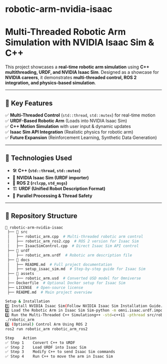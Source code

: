 # robotic-arm-nvidia-isaac
# Multi-Threaded Robotic Arm Simulation with NVIDIA Isaac Sim & C++

This project showcases a **real-time robotic arm simulation** using **C++ multithreading, URDF, and NVIDIA Isaac Sim**. Designed as a showcase for **NVIDIA careers**, it demonstrates **multi-threaded control, ROS 2 integration, and physics-based simulation**.

---

## 🔹 Key Features
✅ **Multi-Threaded Control** (`std::thread`, `std::mutex`) for real-time motion  
✅ **URDF-Based Robotic Arm** (Loads into NVIDIA Isaac Sim)  
✅ **C++ Motion Simulation** with user input & dynamic updates  
✅ **Isaac Sim API Integration** (Realistic physics for robotic arm)  
✅ **Future Expansion** (Reinforcement Learning, Synthetic Data Generation)

---

## 🔹 Technologies Used
- 🛠️ **C++ (`std::thread`, `std::mutex`)**
- 🤖 **NVIDIA Isaac Sim (URDF importer)**
- 📡 **ROS 2 (`rclcpp`, `std_msgs`)**
- 🏗 **URDF (Unified Robot Description Format)**
- 🔄 **Parallel Processing & Thread Safety**

---

## 🔹 Repository Structure
```bash
📂 robotic-arm-nvidia-isaac
 ├── 📂 src
 │   ├── robotic_arm.cpp  # Multi-threaded robotic arm control
 │   ├── robotic_arm_ros2.cpp  # ROS 2 version for Isaac Sim
 │   ├── IsaacSimControl.cpp  # Direct Isaac Sim API control
 ├── 📂 urdf
 │   ├── robotic_arm.urdf  # Robotic arm description file
 ├── 📂 docs
 │   ├── README.md  # Full project documentation
 │   ├── setup_isaac_sim.md  # Step-by-step guide for Isaac Sim
 ├── 📂 assets
 │   ├── robotic_arm.usd  # Converted USD model for Omniverse
 ├── Dockerfile  # Optional Docker setup for Isaac Sim
 ├── LICENSE  # Open-source license
 ├── README.md  # Main project overview

Setup & Installation
1️⃣ Install NVIDIA Isaac Sim(Follow NVIDIA Isaac Sim Installation Guide.)
2️⃣ Load the Robotic Arm in Isaac Sim Sim-python -m omni.isaac.urdf.importer urdf/robotic_arm.urdf
3️⃣ Run the Multi-Threaded C++ Simulationg++ -std=c++11 -pthread src/robotic_arm.cpp -o robotic_arm
./robotic_arm
4️⃣ (Optional) Control Arm Using ROS 2
ros2 run robotic_arm robotic_arm_ros2

Step	Action
✅ Step 1	Convert C++ to URDF
✅ Step 2	Load URDF into Isaac Sim
✅ Step 3	Modify C++ to send Isaac Sim commands
✅ Step 4	Run C++ to move the arm in Isaac Sim


